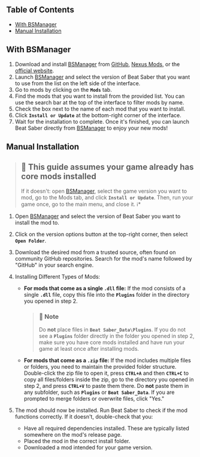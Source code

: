 ## Table of Contents

- [With BSManager](#with-bsmanager)
- [Manual Installation](#manual-installation)

## With BSManager

1. Download and install [BSManager](https://www.bsmanager.io) from [GitHub](https://github.com/Zagrios/bs-manager/releases/latest), [Nexus Mods](https://www.nexusmods.com/beatsaber/mods/18?tab=images), or the [official website](https://www.bsmanager.io).
2. Launch [BSManager](https://www.bsmanager.io) and select the version of Beat Saber that you want to use from the list on the left side of the interface.
3. Go to mods by clicking on the __`Mods`__ tab.
4. Find the mods that you want to install from the provided list. You can use the search bar at the top of the interface to filter mods by name.
5. Check the box next to the name of each mod that you want to install.
6. Click __`Install or Update`__ at the bottom-right corner of the interface.
7. Wait for the installation to complete. Once it's finished, you can launch Beat Saber directly from [BSManager](https://www.bsmanager.io) to enjoy your new mods!

## Manual Installation

> ## 📍 This guide assumes your game already has core mods installed
>
> If it doesn't: open [BSManager](https://www.bsmanager.io), select the game version you want to mod, go to the Mods tab, and click __`Install or Update`__. Then, run your game once, go to the main menu, and close it. ℹ️*

1. Open [BSManager](https://www.bsmanager.io) and select the version of Beat Saber you want to install the mod to.
2. Click on the version options button at the top-right corner, then select __`Open Folder`__.
3. Download the desired mod from a trusted source, often found on community GitHub repositories. Search for the mod's name followed by "GitHub" in your search engine.
4. Installing Different Types of Mods:
    - __For mods that come as a single `.dll` file:__ If the mod consists of a single __`.dll`__ file, copy this file into the __`Plugins`__ folder in the directory you opened in step 2.

        > ### 📍 Note
        >
        > Do __not__ place files in __`Beat Saber_Data\Plugins`__. If you do not see a __`Plugins`__ folder directly in the folder you opened in step 2, make sure you have core mods installed and have run your game at least once after installing mods.

    - __For mods that come as a `.zip` file:__ If the mod includes multiple files or folders, you need to maintain the provided folder structure. Double-click the zip file to open it, press __`CTRL+A`__ and then __`CTRL+C`__ to copy all files/folders inside the zip, go to the directory you opened in step 2, and press __`CTRL+V`__ to paste them there. Do __not__ paste them in any subfolder, such as __`Plugins`__ or __`Beat Saber_Data`__. If you are prompted to merge folders or overwrite files, click "Yes."

5. The mod should now be installed. Run Beat Saber to check if the mod functions correctly. If it doesn't, double-check that you:
    - Have all required dependencies installed. These are typically listed somewhere on the mod's release page.
    - Placed the mod in the correct install folder.
    - Downloaded a mod intended for your game version.
